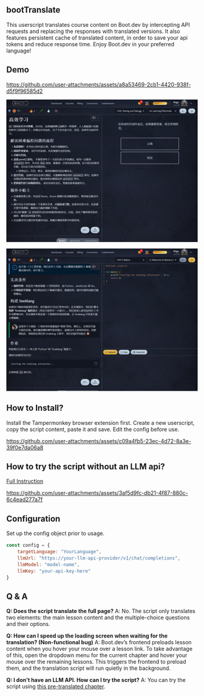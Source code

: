 ## bootTranslate
This userscript translates course content on Boot.dev by intercepting API requests and replacing the responses with translated versions. It also features persistent cache of translated content, in order to save your api tokens and reduce response time. Enjoy Boot.dev in your preferred language!

## Demo

https://github.com/user-attachments/assets/a8a53469-2cb1-4420-938f-d5f9f96585d2

![](./demo_assets/screenshot1.png)

![](./demo_assets/screenshot2.png)

## How to Install?

Install the Tampermonkey browser extension first. Create a new userscript, copy the script content, paste it and save. Edit the config before use.

https://github.com/user-attachments/assets/c09a4fb5-23ec-4d72-8a3e-39f0e7da06a8

## How to try the script without an LLM api?
[Full Instruction](./pre_translated_python_chapter_1/README.md)

https://github.com/user-attachments/assets/3af5d9fc-db21-4f87-880c-6c4ead277a7f

## Configuration

Set up the config object prior to usage.

```javascript
const config = {
    targetLanguage: "YourLanguage",
    llmUrl: "https://your-llm-api-provider/v1/chat/completions",
    llmModel: "model-name",
    llmKey: "your-api-key-here"
}
```

## Q & A

**Q: Does the script translate the full page?**
 A: No. The script only translates two elements: the main lesson content and the multiple-choice questions and their options.

**Q: How can I speed up the loading screen when waiting for the translation? (Non-functional bug)**
 A: Boot.dev’s frontend preloads lesson content when you hover your mouse over a lesson link. To take advantage of this, open the dropdown menu for the current chapter and hover your mouse over the remaining lessons. This triggers the frontend to preload them, and the translation script will run quietly in the background.

**Q: I don't have an LLM API. How can I try the script?**
 A: You can try the script using [this pre-translated chapter](./pre_translated_python_chapter_1/README.md).